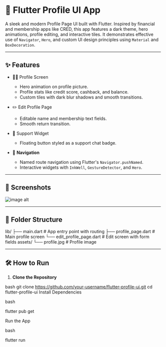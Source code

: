 # 🚀 Flutter Profile UI App

A sleek and modern Profile Page UI built with Flutter. Inspired by financial and membership apps like CRED, this app features a dark theme, hero animations, profile editing, and interactive tiles. It demonstrates effective use of `Navigator`, `Hero`, and custom UI design principles using `Material` and `BoxDecoration`.

---

## ✨ Features

- 🧑‍💼 Profile Screen
  - Hero animation on profile picture.
  - Profile stats like credit score, cashback, and balance.
  - Custom tiles with dark blur shadows and smooth transitions.
  
- ✏️ Edit Profile Page
  - Editable name and membership text fields.
  - Smooth return transition.
  
- 💬 Support Widget
  - Floating button styled as a support chat badge.

- 🧭 **Navigation**
  - Named route navigation using Flutter's `Navigator.pushNamed`.
  - Interactive widgets with `InkWell`, `GestureDetector`, and `Hero`.

---

## 📱 Screenshots

![image alt]([image_url](https://github.com/AayushiAtrish/profile_activity_app/blob/29d0d6fb0e6a7c8c509bbb7eb69dc7105cef47ad/Screenshot%202025-05-19%20191342.png))

---

## 🧩 Folder Structure

lib/
├── main.dart # App entry point with routing
├── profile_page.dart # Main profile screen
└── edit_profile_page.dart # Edit screen with form fields
assets/
└── profile.jpg # Profile image


---

## 🛠️ How to Run

1. **Clone the Repository**

bash
git clone https://github.com/your-username/flutter-profile-ui.git
cd flutter-profile-ui
Install Dependencies

bash

flutter pub get

Run the App

bash

flutter run
